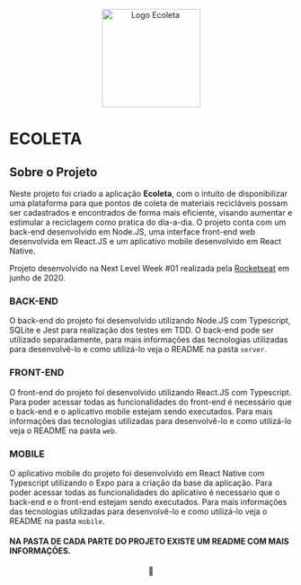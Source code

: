 <p align="center">
  <img src="https://user-images.githubusercontent.com/48105879/88939675-2ef7ba80-d25d-11ea-8f8b-efcaefc79534.png" width="175" title="Logo Ecoleta" />
</p>

# ECOLETA

## Sobre o Projeto
Neste projeto foi criado a aplicação **Ecoleta**, com o intuito de disponibilizar uma plataforma para que pontos de coleta de materiais recicláveis possam ser cadastrados e encontrados de forma mais eficiente, visando aumentar e estimular a reciclagem como pratica do dia-a-dia. O projeto conta com um back-end desenvolvido em Node.JS, uma interface front-end web desenvolvida em React.JS e um aplicativo mobile desenvolvido em React Native. 

Projeto desenvolvido na Next Level Week #01 realizada pela [Rocketseat](https://rocketseat.com.br/) em junho de 2020.


### BACK-END
O back-end do projeto foi desenvolvido utilizando Node.JS com Typescript, SQLite e Jest para realização dos testes em TDD. O back-end pode ser utilizado separadamente, para mais informações das tecnologias utilizadas para desenvolvê-lo e como utilizá-lo veja o README na pasta `server`.

### FRONT-END
O front-end do projeto foi desenvolvido utilizando React.JS com Typescript. Para poder acessar todas as funcionalidades do front-end é necessário que o back-end e o aplicativo mobile estejam sendo executados. Para mais informações das tecnologias utilizadas para desenvolvê-lo e como utilizá-lo veja o README na pasta `web`.

### MOBILE
O aplicativo mobile do projeto foi desenvolvido em React Native com Typescript utilizando o Expo para a criação da base da aplicação. Para poder acessar todas as funcionalidades do aplicativo é necessario que o back-end e o front-end estejam sendo executados. Para mais informações das tecnologias utilizadas para desenvolvê-lo e como utilizá-lo veja o README na pasta `mobile`.

#### NA PASTA DE CADA PARTE DO PROJETO EXISTE UM README COM MAIS INFORMAÇÕES.

<p align="center">
💙
</p>

